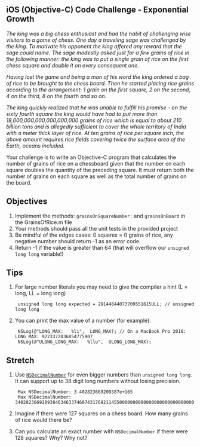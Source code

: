 
## iOS (Objective-C) Code Challenge - Exponential Growth

*The king was a big chess enthusiast and had the habit of challenging wise visitors to a game of chess. One day a traveling sage was challenged by the king. To motivate his opponent the king offered any reward that the sage could name. The sage modestly asked just for a few grains of rice in the following manner: the king was to put a single grain of rice on the first chess square and double it on every consequent one.*

*Having lost the game and being a man of his word the king ordered a bag of rice to be brought to the chess board. Then he started placing rice grains according to the arrangement: 1 grain on the first square, 2 on the second, 4 on the third, 8 on the fourth and so on.*

*The king quickly realized that he was unable to fulfill his promise - on the sixty fourth square the king would have had to put more than 18,000,000,000,000,000,000 grains of rice which is equal to about 210 billion tons and is allegedly sufficient to cover the whole territory of India with a meter thick layer of rice. At ten grains of rice per square inch, the above amount requires rice fields covering twice the surface area of the Earth, oceans included.*

Your challenge is to write an Objective-C program that calculates the number of grains of rice on a chessboard given that the number on each square doubles the quantity of the preceding square. It must return both the number of grains on each square as well as the total number of grains on the board.

## Objectives

1. Implement the methods: `grainsOnSquareNumber:` and `grainsOnBoard` in the GrainsOfRice.m file
2. Your methods should pass all the unit tests in the provided project
3. Be mindful of the edges cases: 0 squares = 0 grains of rice, any negative number should return -1 as an error code.
4. Return -1 if the value is greater than 64 (that will overflow our `unsigned long long` variable!)

## Tips

1. For large number literals you may need to give the compiler a hint (L = long, LL = long long)

        unsigned long long expected = 29144844073709551615ULL; // unsigned long long
        
2. You can print the max value of a number (for example):

        NSLog(@"LONG_MAX:   %li",  LONG_MAX); // On a MacBook Pro 2018: LONG_MAX: 9223372036854775807
        NSLog(@"ULONG_LONG_MAX:   %llu",  ULONG_LONG_MAX);

## Stretch

1. Use [`NSDecimalNumber`](https://developer.apple.com/documentation/foundation/nsdecimalnumber) for even bigger numbers than `unsigned long long`. It can support up to 38 digit long numbers without losing precision.

        Max NSDecimalNumber: 3.402823669209387e+165
        Max NSDecimalNumber: 3402823669209384634633746074317682114550000000000000000000000000000000000000000000000000000000000000000000000000000000000000000000000000000000000000000000000000000000

2. Imagine if there were 127 squares on a chess board. How many grains of rice would there be? 
3. Can you calculate an exact number with `NSDecimalNumber` if there were 128 squares? Why? Why not?
